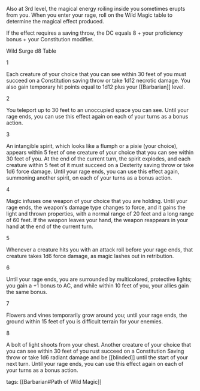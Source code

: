 Also at 3rd level, the magical energy roiling inside you sometimes erupts from you. When you enter your rage, roll on the Wild Magic table to determine the magical effect produced.

If the effect requires a saving throw, the DC equals 8 + your proficiency bonus + your Constitution modifier.

Wild Surge d8 Table

1

Each creature of your choice that you can see within 30 feet of you must succeed on a Constitution saving throw or take 1d12 necrotic damage. You also gain temporary hit points equal to 1d12 plus your [[Barbarian]] level.

2

You teleport up to 30 feet to an unoccupied space you can see. Until your rage ends, you can use this effect again on each of your turns as a bonus action.

3

An intangible spirit, which looks like a flumph or a pixie (your choice), appears within 5 feet of one creature of your choice that you can see within 30 feet of you. At the end of the current turn, the spirit explodes, and each creature within 5 feet of it must succeed on a Dexterity saving throw or take 1d6 force damage. Until your rage ends, you can use this effect again, summoning another spirit, on each of your turns as a bonus action.

4

Magic infuses one weapon of your choice that you are holding. Until your rage ends, the weapon's damage type changes to force, and it gains the light and thrown properties, with a normal range of 20 feet and a long range of 60 feet. If the weapon leaves your hand, the weapon reappears in your hand at the end of the current turn.

5

Whenever a creature hits you with an attack roll before your rage ends, that creature takes 1d6 force damage, as magic lashes out in retribution.

6

Until your rage ends, you are surrounded by multicolored, protective lights; you gain a +1 bonus to AC, and while within 10 feet of you, your allies gain the same bonus.

7

Flowers and vines temporarily grow around you; until your rage ends, the ground within 15 feet of you is difficult terrain for your enemies.

8

A bolt of light shoots from your chest. Another creature of your choice that you can see within 30 feet of you rust succeed on a Constitution Saving throw or take 1d6 radiant damage and be [[blinded]] until the start of your next turn. Until your rage ends, you can use this effect again on each of your turns as a bonus action.

tags: [[Barbarian#Path of Wild Magic]]